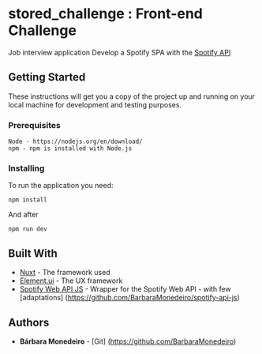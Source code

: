 # stored_challenge : Front-end Challenge

Job interview application
Develop a Spotify SPA with the [Spotify API](https://developer.spotify.com/documentation/web-api/)

## Getting Started

These instructions will get you a copy of the project up and running on your local machine for development and testing purposes. 

### Prerequisites

```
Node - https://nodejs.org/en/download/
npm - npm is installed with Node.js
```

### Installing

To run the application you need:

```
npm install
```

And after

```
npm run dev
```

## Built With

* [Nuxt](https://nuxtjs.org) - The framework used
* [Element.ui](http://element.eleme.io/#/en-US) - The UX framework
* [Spotify Web API JS](https://github.com/JMPerez/spotify-web-api-js) - Wrapper for the Spotify Web API - with few [adaptations] (https://github.com/BarbaraMonedeiro/spotify-api-js)

## Authors

* **Bárbara Monedeiro** - [Git] (https://github.com/BarbaraMonedeiro)
